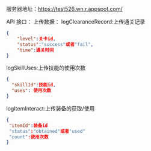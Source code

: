 服务器地址：https://test526.wn.r.appspot.com/

API 接口：
上传数据：
logClearanceRecord:上传通关记录
```json
{
    "level":关卡id,
    "status":"success"或者"fail",
    "time":通关时间
}
```
logSkillUses:上传技能的使用次数
```json
{
  "skillId":技能id,
  "uses": 使用次数
}
```
logItemInteract:上传装备的获取/使用
```json
{
 "itemId":装备id
 "status":"obtained"或者"used"
 "count":使用次数
}
```